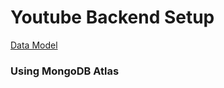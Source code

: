 # Youtube Backend Setup

[Data Model](https://app.eraser.io/workspace/qFlrkFc51CbnDzMFBqlw)

### Using MongoDB Atlas
